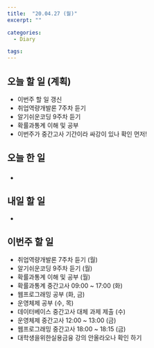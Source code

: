 ```yaml
---
title:  "20.04.27 (월)"
excerpt: ""

categories:
  - Diary

tags:
---
```


## 오늘 할 일 (계획)

- 이번주 할 일 갱신
- 취업역량개발론 7주차 듣기
- 알기쉬운코딩 9주차 듣기
- 확률과통계 이해 및 공부
- 이번주가 중간고사 기간이라 싸강이 있나 확인 먼저!


## 오늘 한 일

- ##### 


## 내일 할 일

- 


## 이번주 할 일

- 취업역량개발론 7주차 듣기 (월)
- 알기쉬운코딩 9주차 듣기 (월)
- 확률과통계 이해 및 공부 (월)
- 확률과통계 중간고사 09:00 ~ 17:00 (화)
- 웹프로그래밍 공부 (화, 금)
- 운영체제 공부 (수, 목)
- 데이터베이스 중간고사 대체 과제 제출 (수)
- 운영체제 중간고사 12:00 ~ 13:00 (금)
- 웹프로그래밍 중간고사 18:00 ~ 18:15 (금)
- 대학생을위한실용금융 강의 안올라오나 확인 하기